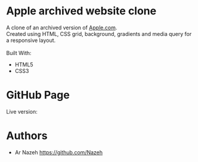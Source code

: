 # Apple archived website clone

A clone of an archived version of [Apple.com](https://web.archive.org/web/20140301004610/http://www.apple.com/).<br>
Created using HTML, CSS grid, background, gradients and media query for a responsive layout.
<br><br>
Built With:
* HTML5
* CSS3

# GitHub Page
Live version: 

# Authors
* Ar Nazeh https://github.com/Nazeh
